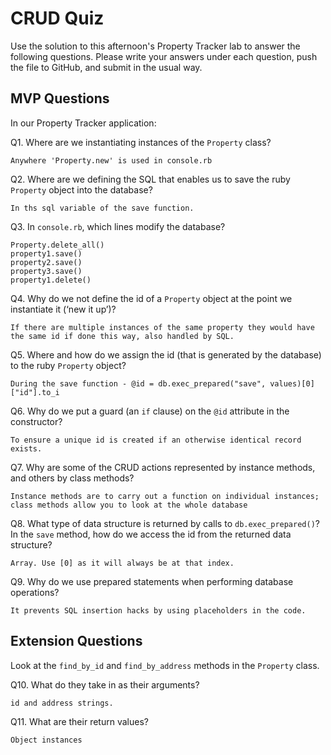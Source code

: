 # CRUD Quiz

Use the solution to this afternoon's Property Tracker lab to answer the following questions. Please write your answers under each question, push the file to GitHub, and submit in the usual way.

## MVP Questions

In our Property Tracker application:

Q1. Where are we instantiating instances of the `Property` class?

    Anywhere 'Property.new' is used in console.rb

Q2. Where are we defining the SQL that enables us to save the ruby `Property` object into the database?

    In ths sql variable of the save function.

Q3. In `console.rb`, which lines modify the database?

    Property.delete_all()
    property1.save()
    property2.save()
    property3.save()
    property1.delete()


Q4. Why do we not define the id of a `Property` object at the point we instantiate it (‘new it up’)?

    If there are multiple instances of the same property they would have the same id if done this way, also handled by SQL.

Q5. Where and how do we assign the id (that is generated by the database) to the ruby `Property` object?

    During the save function - @id = db.exec_prepared("save", values)[0]["id"].to_i

Q6. Why do we put a guard (an `if` clause) on the `@id` attribute in the constructor?

    To ensure a unique id is created if an otherwise identical record exists.

Q7. Why are some of the CRUD actions represented by instance methods, and others by class methods?

    Instance methods are to carry out a function on individual instances; class methods allow you to look at the whole database

Q8. What type of data structure is returned by calls to `db.exec_prepared()`? In the `save` method, how do we access the id from the returned data structure?

    Array. Use [0] as it will always be at that index.

Q9. Why do we use prepared statements when performing database operations?

    It prevents SQL insertion hacks by using placeholders in the code.

## Extension Questions

Look at the `find_by_id` and `find_by_address` methods in the `Property` class.

Q10. What do they take in as their arguments?

    id and address strings.

Q11. What are their return values?

    Object instances
